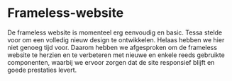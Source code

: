 # Frameless-website

De frameless website is momenteel erg eenvoudig en basic. Tessa stelde voor om een volledig nieuw design te ontwikkelen. Helaas hebben we hier niet genoeg tijd voor. Daarom hebben we afgesproken om de frameless website te herzien en te verbeteren met nieuwe en enkele reeds gebruikte componenten, waarbij we ervoor zorgen dat de site responsief blijft en goede prestaties levert.
